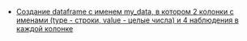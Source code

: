 - [Создание dataframe c именем my_data, в котором 2 колонки c именами (type - строки, value - целые числа) и 4 наблюдения в каждой колонке](dataframe-with-2-col)
